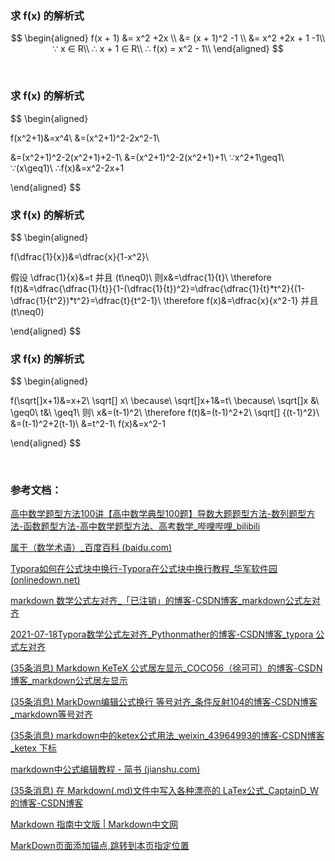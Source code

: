 ### 求 f(x) 的解析式

$$
\begin{aligned}
f(x + 1) &= x^2 +2x \\
&= (x + 1)^2 -1 \\
&= x^2 +2x + 1   -1\\
∵  x ∈ R\\
∴  x + 1 ∈ R\\
∴ f(x) = x^2 - 1\\
\end{aligned}
$$

‍



### 求 f(x) 的解析式

$$
\begin{aligned}

f(x^2+1)&=x^4\\
&=(x^2+1)^2-2x^2-1\\

&=(x^2+1)^2-2(x^2+1)+2-1\\
&=(x^2+1)^2-2(x^2+1)+1\\
∵x^2+1\geq1\\
∵(x\geq1)\\
∴f(x)&=x^2-2x+1



\end{aligned}
$$

### 求 f(x) 的解析式

$$
\begin{aligned}



f(\dfrac{1}{x})&=\dfrac{x}{1-x^2}\\

假设 \dfrac{1}{x}&=t 并且 (t\neq0)\\
则x&=\dfrac{1}{t}\\
\therefore f(t)&=\dfrac{\dfrac{1}{t}}{1-(\dfrac{1}{t})^2}=\dfrac{\dfrac{1}{t}*t^2}{(1-\dfrac{1}{t^2})*t^2}=\dfrac{t}{t^2-1}\\
\therefore f(x)&=\dfrac{x}{x^2-1} 并且 (t\neq0)


\end{aligned}
$$

### 求 f(x) 的解析式

$$
\begin{aligned}

f(\sqrt[]x+1)&=x+2\ \sqrt[] x\\
\because\ \sqrt[]x+1&=t\\ 
\because\ \sqrt[]x &\ \geq0\\
t&\ \geq1\\
则\  x&=(t-1)^2\\
\therefore f(t)&=(t-1)^2+2\ \sqrt[] {(t-1)^2}\\
&=(t-1)^2+2(t-1)\\
&=t^2-1\\
f(x)&=x^2-1

\end{aligned}
$$

‍

### 参考文档：

[高中数学题型方法100讲【高中数学典型100题】导数大题题型方法-数列题型方法-函数题型方法-高中数学题型方法、高考数学_哔哩哔哩_bilibili](https://www.bilibili.com/video/BV1NJ411t7Xm/?spm_id_from=333.788.top_right_bar_window_history.content.click&vd_source=9bfc54d2ed901f1eab04708cc346c2f5)

[属于（数学术语）_百度百科 (baidu.com)](https://baike.baidu.com/item/%E5%B1%9E%E4%BA%8E/1764234)

[Typora如何在公式块中换行-Typora在公式块中换行教程_华军软件园 (onlinedown.net)](https://www.onlinedown.net/article/10028924.htm)

[markdown 数学公式左对齐_「已注销」的博客-CSDN博客_markdown公式左对齐](https://blog.csdn.net/weixin_43394832/article/details/121867534)

[2021-07-18Typora数学公式左对齐_Pythonmather的博客-CSDN博客_typora 公式左对齐](https://blog.csdn.net/Pythonmather/article/details/118874335)

[(35条消息) Markdown KeTeX 公式居左显示_COCO56（徐可可）的博客-CSDN博客_markdown公式居左显示](https://blog.csdn.net/COCO56/article/details/100323467)

[(35条消息) MarkDown编辑公式换行 等号对齐_条件反射104的博客-CSDN博客_markdown等号对齐](https://blog.csdn.net/qq_40317204/article/details/107402317)

[(35条消息) markdown中的ketex公式用法_weixin_43964993的博客-CSDN博客_ketex 下标](https://blog.csdn.net/weixin_43964993/article/details/107890746)

[markdown中公式编辑教程 - 简书 (jianshu.com)](https://www.jianshu.com/p/25f0139637b7)

[(35条消息) 在 Markdown(.md)文件中写入各种漂亮的 LaTex公式_CaptainD_W的博客-CSDN博客](https://blog.csdn.net/CaptainD_W/article/details/116570636)

[Markdown 指南中文版 | Markdown中文网](https://www.markdown.xyz/) 

[MarkDown页面添加锚点,跳转到本页指定位置](https://blog.csdn.net/weixin_41910694/article/details/91629999)
